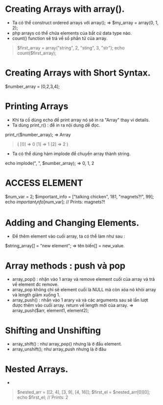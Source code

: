 # Creating Arrays with array().
- Ta có thể construct ordered arrays với array();
=>  $my_array = array(0, 1, 2);
- php arrays có thể chứa elements của bất cứ data type nào.
- count() function sẽ trả về số phần tử của array.

>   $first_array = array("string", 2, "sting", 3, "str");
>   echo count($first_array);

# Creating Arrays with Short Syntax.

$number_array = [0,2,3,4];

# Printing Arrays
- Khi ta cố dùng echo để print array nó sẽ in ra "Array" thay vì details.
- Ta dùng print_r() : để in ra nội dung dể đọc.

print_r($number_array); 
=>  Array
>    (
>        [0] => 0
>        [1] => 1
>        [2] => 2
>   )

- Ta có thể dùng hàm implode để chuyền array thành string.

echo implode(", ", $number_array); => 0, 1, 2

# ACCESS ELEMENT

$num_var = 2;
$important_info = ["talking chicken", 181, "magnets?!", 99];
echo $important_info[$num_var]; // Prints: magnets?!

# Adding and Changing Elements.
- Để thêm element vào cuối array, ta có thể làm như sau :

$string_array[] = "new element"; => tên biến[] = new_value.

# Array methods : push và pop
- array_pop() : nhận vào 1 array và remove element cuối của array và trả về element đc remove.
- array_pop không chỉ sẽ element cuối là NULL mà còn xóa nó khỏi array và length giảm xuống 1.
- array_push() : nhần vào 1 arary và và các arguments sau sẽ lần lượt được thêm vào cuối array. return về length mới của array.
=> array_push($arr, element1, element2);
# Shifting and Unshifting
- array_shift() : như array_pop() nhưng là ở đầu element.
- array_unshift(); như array_push nhưng là ở đâu

# Nested Arrays.
- 

>   $nested_arr = [[2, 4], [3, 9], [4, 16]];
>   $first_el = $nested_arr[0][0];
>   echo $first_el; // Prints: 2



